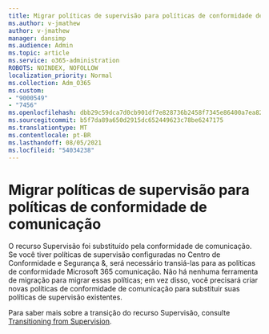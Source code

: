 ```yaml
---
title: Migrar políticas de supervisão para políticas de conformidade de comunicação
ms.author: v-jmathew
author: v-jmathew
manager: dansimp
ms.audience: Admin
ms.topic: article
ms.service: o365-administration
ROBOTS: NOINDEX, NOFOLLOW
localization_priority: Normal
ms.collection: Adm_O365
ms.custom:
- "9000549"
- "7456"
ms.openlocfilehash: dbb29c59dca7d0cb901df7e828736b2458f7345e86400a7ea823cf654cd0891e
ms.sourcegitcommit: b5f7da89a650d2915dc652449623c78be6247175
ms.translationtype: MT
ms.contentlocale: pt-BR
ms.lasthandoff: 08/05/2021
ms.locfileid: "54034238"
---
```

# <a name="migrate-supervision-policies-to-communication-compliance-policies"></a>Migrar políticas de supervisão para políticas de conformidade de comunicação

O recurso Supervisão foi substituído pela conformidade de comunicação. Se você tiver políticas de supervisão configuradas no Centro de Conformidade e Segurança &, será necessário transiá-las para as políticas de conformidade Microsoft 365 comunicação. Não há nenhuma ferramenta de migração para migrar essas políticas; em vez disso, você precisará criar novas políticas de conformidade de comunicação para substituir suas políticas de supervisão existentes.

Para saber mais sobre a transição do recurso Supervisão, consulte [Transitioning from Supervision](https://go.microsoft.com/fwlink/?linkid=2128750).
